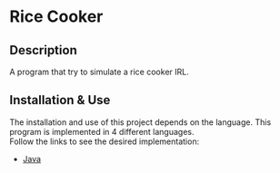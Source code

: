# Rice Cooker
## Description
A program that try to simulate a rice cooker IRL.

## Installation & Use
The installation and use of this project depends on the language.
This program is implemented in 4 different languages.  
Follow the links to see the desired implementation:
* [Java](https://github.com/hei-school/cc-d4-rice-cooker-ci-Anjaraniaina/tree/feature/java)